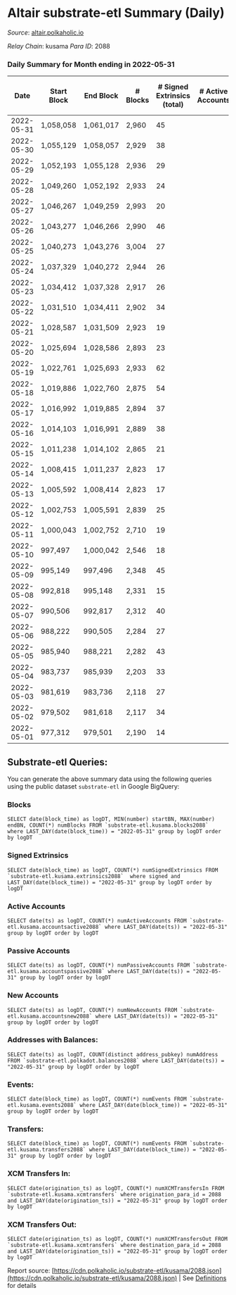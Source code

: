 # Altair substrate-etl Summary (Daily)

_Source_: [altair.polkaholic.io](https://altair.polkaholic.io)

*Relay Chain*: kusama
*Para ID*: 2088



### Daily Summary for Month ending in 2022-05-31


| Date | Start Block | End Block | # Blocks | # Signed Extrinsics (total) | # Active Accounts | # Passive | # New | # Addresses with Balances | # Events | # Transfers | # XCM Transfers In | # XCM Transfers Out | Issues | 
| ---- | ----------- | --------- | -------- | --------------------------- | ----------------- | --------- | ----- | ------------------------- | -------- | ----------- | ------------------ | ------------------- | ------ |
| 2022-05-31 | 1,058,058 | 1,061,017 | 2,960 | 45 |  |  |  | 22,136 | 6,113 | 15 ($1,326.49) |   |   |  |
| 2022-05-30 | 1,055,129 | 1,058,057 | 2,929 | 38 |  |  |  | 22,133 | 6,041 | 13 ($2,989.35) | 2 ($0.003) | 3 ($0.05) |  |
| 2022-05-29 | 1,052,193 | 1,055,128 | 2,936 | 29 |  |  |  | 22,130 | 6,003 | 13 ($2,861.70) |   |   |  |
| 2022-05-28 | 1,049,260 | 1,052,192 | 2,933 | 24 |  |  |  | 22,126 | 5,970 | 8 ($194.61) |   |   |  |
| 2022-05-27 | 1,046,267 | 1,049,259 | 2,993 | 20 |  |  |  | 22,123 | 6,075 | 8 ($284.52) |   |   |  |
| 2022-05-26 | 1,043,277 | 1,046,266 | 2,990 | 46 |  |  |  | 22,121 | 6,202 | 24 ($3,087.48) |   |   |  |
| 2022-05-25 | 1,040,273 | 1,043,276 | 3,004 | 27 |  |  |  | 22,119 | 6,127 | 7 ($1,028.53) |   |   |  |
| 2022-05-24 | 1,037,329 | 1,040,272 | 2,944 | 26 |  |  |  | 22,118 | 6,019 | 10 ($1,144.41) | 2 ($0.02) | 2 ($0.02) |  |
| 2022-05-23 | 1,034,412 | 1,037,328 | 2,917 | 26 |  |  |  | 22,114 | 5,968 | 9 ($3,248.27) |   | 3  |  |
| 2022-05-22 | 1,031,510 | 1,034,411 | 2,902 | 34 |  |  |  | 22,109 | 5,955 | 10 ($92.59) |   |   |  |
| 2022-05-21 | 1,028,587 | 1,031,509 | 2,923 | 19 |  |  |  | 22,107 | 5,934 | 10 ($181.85) |   |   |  |
| 2022-05-20 | 1,025,694 | 1,028,586 | 2,893 | 23 |  |  |  | 22,104 | 5,907 | 13 ($2,659.44) |   |   |  |
| 2022-05-19 | 1,022,761 | 1,025,693 | 2,933 | 62 |  |  |  | 22,101 | 6,155 | 7 ($29.43) |   |   |  |
| 2022-05-18 | 1,019,886 | 1,022,760 | 2,875 | 54 |  |  |  | 22,100 | 5,998 | 14 ($18,660.15) |   |   |  |
| 2022-05-17 | 1,016,992 | 1,019,885 | 2,894 | 37 |  |  |  | 22,095 | 6,003 | 10 ($857.98) |   |   |  |
| 2022-05-16 | 1,014,103 | 1,016,991 | 2,889 | 38 |  |  |  | 22,089 | 6,004 | 12 ($2,495.45) |   |   |  |
| 2022-05-15 | 1,011,238 | 1,014,102 | 2,865 | 21 |  |  |  | 22,083 | 5,842 | 8 ($116.64) |   |   |  |
| 2022-05-14 | 1,008,415 | 1,011,237 | 2,823 | 17 |  |  |  | 22,080 | 5,729 | 7 ($539.60) |   |   |  |
| 2022-05-13 | 1,005,592 | 1,008,414 | 2,823 | 17 |  |  |  | 22,077 | 5,728 | 9 ($130.15) |   |   |  |
| 2022-05-12 | 1,002,753 | 1,005,591 | 2,839 | 25 |  |  |  | 22,077 | 5,812 | 18 ($280.10) |   |   |  |
| 2022-05-11 | 1,000,043 | 1,002,752 | 2,710 | 19 |  |  |  | 22,072 | 5,508 | 10 ($121.18) |   |   |  |
| 2022-05-10 | 997,497 | 1,000,042 | 2,546 | 18 |  |  |  | 22,070 | 5,179 | 8 ($166.13) |   |   |  |
| 2022-05-09 | 995,149 | 997,496 | 2,348 | 45 |  |  |  | 22,067 | 4,902 | 29 ($110,442.88) |   |   |  |
| 2022-05-08 | 992,818 | 995,148 | 2,331 | 15 |  |  |  | 22,061 | 4,743 | 7 ($1,843.75) |   |   |  |
| 2022-05-07 | 990,506 | 992,817 | 2,312 | 40 |  |  |  | 22,058 | 4,808 | 18 ($447.43) |   |   |  |
| 2022-05-06 | 988,222 | 990,505 | 2,284 | 27 |  |  |  | 22,056 | 4,723 | 12 ($250.61) |   |   |  |
| 2022-05-05 | 985,940 | 988,221 | 2,282 | 43 |  |  |  | 22,052 | 4,803 | 22 ($5,555.69) |   |   |  |
| 2022-05-04 | 983,737 | 985,939 | 2,203 | 33 |  |  |  | 22,049 | 4,601 | 19 ($17,283.25) |   |   |  |
| 2022-05-03 | 981,619 | 983,736 | 2,118 | 27 |  |  |  | 22,042 | 4,399 | 21 ($2,660.48) |   |   |  |
| 2022-05-02 | 979,502 | 981,618 | 2,117 | 34 |  |  |  | 22,036 | 4,402 | 19 ($4,902.31) |   |   |  |
| 2022-05-01 | 977,312 | 979,501 | 2,190 | 14 |  |  |  | 22,031 | 4,481 | 11 ($5,784.26) |   |   |  |

## Substrate-etl Queries:
You can generate the above summary data using the following queries using the public dataset `substrate-etl` in Google BigQuery:


### Blocks
```
SELECT date(block_time) as logDT, MIN(number) startBN, MAX(number) endBN, COUNT(*) numBlocks FROM `substrate-etl.kusama.blocks2088`  where LAST_DAY(date(block_time)) = "2022-05-31" group by logDT order by logDT
```


### Signed Extrinsics
```
SELECT date(block_time) as logDT, COUNT(*) numSignedExtrinsics FROM `substrate-etl.kusama.extrinsics2088`  where signed and LAST_DAY(date(block_time)) = "2022-05-31" group by logDT order by logDT
```


### Active Accounts
```
SELECT date(ts) as logDT, COUNT(*) numActiveAccounts FROM `substrate-etl.kusama.accountsactive2088` where LAST_DAY(date(ts)) = "2022-05-31" group by logDT order by logDT
```


### Passive Accounts
```
SELECT date(ts) as logDT, COUNT(*) numPassiveAccounts FROM `substrate-etl.kusama.accountspassive2088` where LAST_DAY(date(ts)) = "2022-05-31" group by logDT order by logDT
```


### New Accounts
```
SELECT date(ts) as logDT, COUNT(*) numNewAccounts FROM `substrate-etl.kusama.accountsnew2088` where LAST_DAY(date(ts)) = "2022-05-31" group by logDT order by logDT
```


### Addresses with Balances:
```
SELECT date(ts) as logDT, COUNT(distinct address_pubkey) numAddress FROM `substrate-etl.polkadot.balances2088` where LAST_DAY(date(ts)) = "2022-05-31" group by logDT order by logDT
```


### Events:
```
SELECT date(block_time) as logDT, COUNT(*) numEvents FROM `substrate-etl.kusama.events2088` where LAST_DAY(date(block_time)) = "2022-05-31" group by logDT order by logDT
```


### Transfers:
```
SELECT date(block_time) as logDT, COUNT(*) numEvents FROM `substrate-etl.kusama.transfers2088` where LAST_DAY(date(block_time)) = "2022-05-31" group by logDT order by logDT
```


### XCM Transfers In:
```
SELECT date(origination_ts) as logDT, COUNT(*) numXCMTransfersIn FROM `substrate-etl.kusama.xcmtransfers` where origination_para_id = 2088 and LAST_DAY(date(origination_ts)) = "2022-05-31" group by logDT order by logDT
```


### XCM Transfers Out:
```
SELECT date(origination_ts) as logDT, COUNT(*) numXCMTransfersOut FROM `substrate-etl.kusama.xcmtransfers` where destination_para_id = 2088 and LAST_DAY(date(origination_ts)) = "2022-05-31" group by logDT order by logDT
```



Report source: [https://cdn.polkaholic.io/substrate-etl/kusama/2088.json](https://cdn.polkaholic.io/substrate-etl/kusama/2088.json) | See [Definitions](/DEFINITIONS.md) for details

